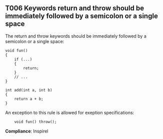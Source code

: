 T006 Keywords return and throw should be immediately followed by a semicolon or a single space
----------------------------------------------------------------------------------------------

The return and throw keywords should be immediately followed by a semicolon or
a single space:

```
void fun()
{
    if (...)
    {
        return;
    }
    // ...
}
```

```
int add(int a, int b)
{
    return a + b;
}
```

An exception to this rule is allowed for exeption specifications:

```
    void fun() throw();
```

**Compliance**: Inspirel
